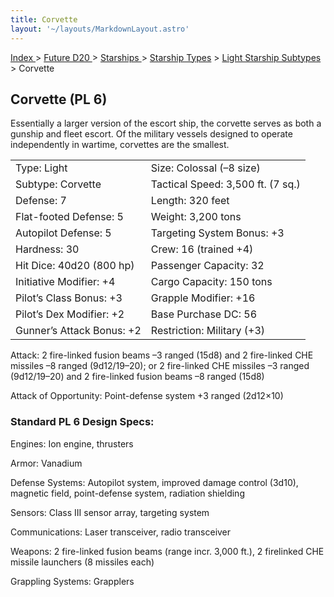 ```yaml
---
title: Corvette
layout: '~/layouts/MarkdownLayout.astro'
---
```


[ Index ](/) > [ Future D20 ](/future.d20.srd) > [ Starships ](/future.d20.srd/starships) > [ Starship Types](/future.d20.srd/starships/starship) > [ Light Starship Subtypes](/future.d20.srd/starships/starship.types/light.starship.subtypes) > Corvette

##  Corvette (PL 6)

Essentially a larger version of the escort ship, the corvette serves as both a
gunship and fleet escort. Of the military vessels designed to operate
independently in wartime, corvettes are the smallest.


<table> <tr> <td> Type: Light </td> <td> Size: Colossal (–8 size) </td> </tr> <tr class="shaded"> <td> Subtype: Corvette </td> <td> Tactical Speed: 3,500 ft. (7 sq.) </td> </tr> <tr> <td> Defense: 7 </td> <td> Length: 320 feet </td> </tr> <tr class="shaded"> <td> Flat-footed Defense: 5 </td> <td> Weight: 3,200 tons </td> </tr> <tr> <td> Autopilot Defense: 5 </td> <td> Targeting System Bonus: +3 </td> </tr> <tr class="shaded"> <td> Hardness: 30 </td> <td> Crew: 16 (trained +4) </td> </tr> <tr> <td> Hit Dice: 40d20 (800 hp) </td> <td> Passenger Capacity: 32 </td> </tr> <tr class="shaded"> <td> Initiative Modifier: +4 </td> <td> Cargo Capacity: 150 tons </td> </tr> <tr> <td> Pilot’s Class Bonus: +3 </td> <td> Grapple Modifier: +16 </td> </tr> <tr class="shaded"> <td> Pilot’s Dex Modifier: +2 </td> <td> Base Purchase DC: 56 </td> </tr> <tr> <td> Gunner’s Attack Bonus: +2 </td> <td> Restriction: Military (+3) </td> </tr> </table>



Attack: 2 fire-linked fusion beams –3 ranged (15d8) and 2 fire-linked CHE
missiles –8 ranged (9d12/19–20); or 2 fire-linked CHE missiles –3 ranged
(9d12/19–20) and 2 fire-linked fusion beams –8 ranged (15d8)

Attack of Opportunity: Point-defense system +3 ranged (2d12×10)

###  Standard PL 6 Design Specs:

Engines: Ion engine, thrusters

Armor: Vanadium

Defense Systems: Autopilot system, improved damage control (3d10), magnetic
field, point-defense system, radiation shielding

Sensors: Class III sensor array, targeting system

Communications: Laser transceiver, radio transceiver

Weapons: 2 fire-linked fusion beams (range incr. 3,000 ft.), 2 firelinked CHE
missile launchers (8 missiles each)

Grappling Systems: Grapplers

